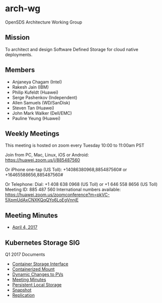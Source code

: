 # arch-wg
OpenSDS Architecture Working Group

## Mission
To architect and design Software Defined Storage for cloud native deployments.

## Members
* Anjaneya Chagam (Intel)
* Rakesh Jain (IBM)
* Philip Kufeldt (Huawei)
* Serge Pashenkov (Independent)
* Allen Samuels (WD/SanDisk)
* Steven Tan (Huawei)
* John Mark Walker (Dell/EMC)
* Pauline Yeung (Huawei)

## Weekly Meetings
This meeting is hosted on zoom every Tuesday 10:00 to 11:00am PST

Join from PC, Mac, Linux, iOS or Android: https://huawei.zoom.us/j/885487560

Or iPhone one-tap (US Toll):  +14086380968,885487560# or +16465588656,885487560#

Or Telephone:
    Dial: +1 408 638 0968 (US Toll) or +1 646 558 8656 (US Toll)
    Meeting ID: 885 487 560
    International numbers available: https://huawei.zoom.us/zoomconference?m=pkVC-5XpmUdAxCNXKQqQYo6LoEgVnnjE

## Meeting Minutes
* [April 4, 2017](https://docs.google.com/document/d/1BDU7LsDrq4NyA2UWMZLcBSNzEbGMzRg6QPJAnPo6Eag/edit?usp=sharing)

## Kubernetes Storage SIG
Q1 2017 Documents
* [Container Storage Interface](https://docs.google.com/document/d/1JMNVNP-ZHz8cGlnqckOnpJmHF-DNY7IYP-Di7iuVhQI)
* [Containerized Mount](https://docs.google.com/document/d/1vLl3ETdd_mV-YbVVMQPIryJR5Y85Kv6ShuW47KDm-Zg/edit#heading=h.9mbi6jf09erm)
* [Dynamic Changes to PVs](https://docs.google.com/document/d/1EjK6wKuOvPTAF25rzadYVGKLMJm_jFlRXHPOeA3JfUc/edit?ts=58ed6ca0)
* [Meeting Minutes](https://docs.google.com/document/d/1-8KEG8AjAgKznS9NFm3qWqkGyCHmvU6HVl0sk5hwoAE)
* [Persistent Local Storage](https://docs.google.com/document/d/1so67pZPtBwv3uBg9d3pk4VLzfn9qtuZrbauv1DnNDSk/e[dit?ts=58dd9c72)
* [Snapshot](https://docs.google.com/document/d/17WS4Wk4MXRH24i-BpMpIFo5F-SNoRkm_KtkBMZEEoAo)
* [Replication](https://docs.google.com/document/d/1kY6UssEaAZonFEr6bA6i8fsJKHFyubjcrJmiq85VC88)
